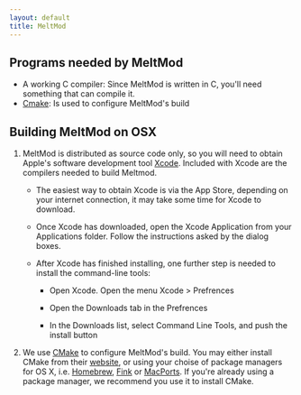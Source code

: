 ```yaml
---
layout: default
title: MeltMod
---
```


Programs needed by MeltMod
--------------------------

* A working C compiler: Since MeltMod is written in C, you'll need
    something that can compile it.
* [Cmake](www.cmake.org): Is used to configure MeltMod's build 


Building MeltMod on OSX
-----------------------

1. MeltMod is distributed as source code only, so you will need to obtain 
Apple's software development tool [Xcode](https://developer.apple.com/xcode/).
Included with Xcode are the compilers needed to build Meltmod.
    
    * The easiest way to obtain Xcode is via the App Store, depending on your
    internet connection, it may take some time for Xcode to download.

    * Once Xcode has downloaded, open the Xcode Application from your
    Applications folder. Follow the instructions asked by the dialog boxes.

    * After Xcode has finished installing, one further step is needed to install
    the command-line tools:

        - Open Xcode. Open the menu Xcode > Prefrences
        
        - Open the Downloads tab in the Prefrences
        
        - In the Downloads list, select Command Line Tools, and push the
        install button 

2. We use [CMake](cmake.org) to configure MeltMod's build. You may either
install CMake from their [website](http://www.cmake.org/cmake/resources/software.html),
or using your choise of package managers for OS X, i.e. [Homebrew](mxcl.github.com/homebrew/),
[Fink](http://www.finkproject.org/) or [MacPorts](http://www.macports.org/).
If you're already using a package manager, we recommend you use it to install CMake.


